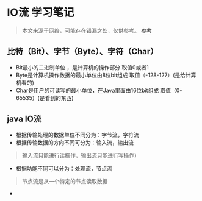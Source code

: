 # IO流 学习笔记
>    本文来源于网络，可能存在错漏之处，仅供参考。
>    [参考](https://blog.csdn.net/baidu_37107022/article/details/76890019)

## 比特（Bit）、字节（Byte）、字符（Char）
- Bit最小的二进制单位 ，是计算机的操作部分 取值0或者1
- Byte是计算机操作数据的最小单位由8位bit组成 取值（-128-127）(是给计算机看的)
- Char是用户的可读写的最小单位，在Java里面由16位bit组成 取值（0-65535）(是看到的东西)

## java IO流
- 根据传输处理的数据单位不同分为：字节流，字符流
- 根据传输数据的方向不同可分为：输入流，输出流
> 输入流只能进行读操作，输出流只能进行写操作）
- 根据功能不同可以分为：处理流，节点流
> 节点流是从一个特定的节点读取数据
- 